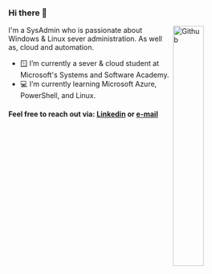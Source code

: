 ### Hi there 👋

<img width="35%" align="right" alt="Github" src="[https://github.com/TurboRoomba/TurboRoomba/assets/blob/main/green%20globe.gif](https://github.com/TurboRoomba/TurboRoomba/blob/main/assets/green%20globe.gif)" />

I'm a SysAdmin who is passionate about Windows & Linux sever administration. As well as, cloud and automation.

- 🪟 I’m currently a sever & cloud student at Microsoft's Systems and Software Academy.
- 💻 I’m currently learning Microsoft Azure, PowerShell, and Linux.
 
 #### Feel free to reach out via: [Linkedin](https://www.linkedin.com/in/trentdue) or [e-mail](mailto:trentdue@outlook.com)
